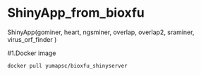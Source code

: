 # ShinyApp_from_bioxfu
ShinyApp(gominer, heart, ngsminer, overlap, overlap2, sraminer, virus_orf_finder )


#1.Docker image

```
docker pull yumapsc/bioxfu_shinyserver

```
